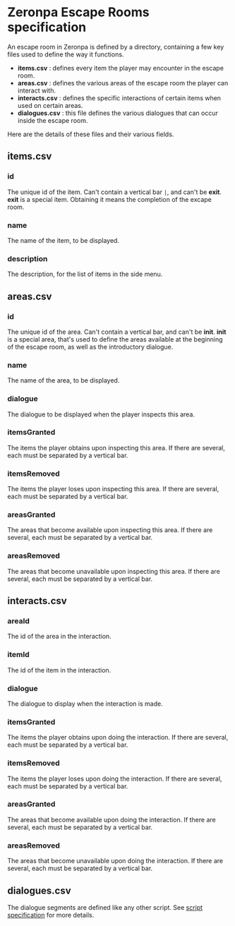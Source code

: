 # Zeronpa Escape Rooms specification

An escape room in Zeronpa is defined by a directory, containing a few key files used to define the way it functions.

- **items.csv** : defines every item the player may encounter in the escape room.
- **areas.csv** : defines the various areas of the escape room the player can interact with.
- **interacts.csv** : defines the specific interactions of certain items when used on certain areas.
- **dialogues.csv** : this file defines the various dialogues that can occur inside the escape room.
<!-- End of the list -->

Here are the details of these files and their various fields.

## items.csv
### id

The unique id of the item. Can't contain a vertical bar `|`, and can't be **exit**.
**exit** is a special item. Obtaining it means the completion of the excape room.

### name

The name of the item, to be displayed.

### description

The description, for the list of items in the side menu.

## areas.csv
### id

The unique id of the area. Can't contain a vertical bar, and can't be **init**.
**init** is a special area, that's used to define the areas available at the beginning of the escape room, as well as the introductory dialogue.

### name

The name of the area, to be displayed.

### dialogue

The dialogue to be displayed when the player inspects this area.

### itemsGranted

The items the player obtains upon inspecting this area. If there are several, each must be separated by a vertical bar.

### itemsRemoved

The items the player loses upon inspecting this area. If there are several, each must be separated by a vertical bar.

### areasGranted

The areas that become available upon inspecting this area. If there are several, each must be separated by a vertical bar.

### areasRemoved

The areas that become unavailable upon inspecting this area. If there are several, each must be separated by a vertical bar.

## interacts.csv
### areaId

The id of the area in the interaction.

### itemId

The id of the item in the interaction.

### dialogue

The dialogue to display when the interaction is made.

### itemsGranted

The items the player obtains upon doing the interaction. If there are several, each must be separated by a vertical bar.

### itemsRemoved

The items the player loses upon doing the interaction. If there are several, each must be separated by a vertical bar.

### areasGranted

The areas that become available upon doing the interaction. If there are several, each must be separated by a vertical bar.

### areasRemoved

The areas that become unavailable upon doing the interaction. If there are several, each must be separated by a vertical bar.

## dialogues.csv

The dialogue segments are defined like any other script. See [script specification](../scriptSpec.md) for more details.
